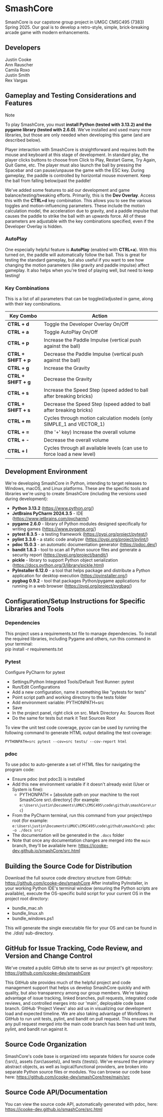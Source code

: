# SmashCore
SmashCore is our capstone group project in UMGC CMSC495 (7383) Spring 2025.  Our goal is to develop a retro-style, simple, brick-breaking arcade game with modern enhancements.

## Developers
Justin Cooke  
Ann Rauscher  
Camila Roxo  
Justin Smith  
Rex Vargas

## Gameplay and Testing Considerations and Features
> [!NOTE]
To play SmashCore, you must **install Python (tested with 3.13.2) and the pygame library (tested with 2.6.0)**.  We've installed and used many more libraries, but those are only needed when developing this game (and are described below).

Player interaction with SmashCore is straightforward and requires both the mouse and keyboard at this stage of development.  In standard play, the player clicks buttons to choose from Click to Play, Restart Game, Try Again, Quit Game, etc.  The player must also launch the ball by pressing the Spacebar and can pause/unpause the game with the ESC key.  During gameplay, the paddle is controlled by horizontal mouse movement.  Keep the ball from falling below/past the paddle!

We've added some features to aid our development and game balance/testing/tweaking efforts.  Primarily, this is the **Dev Overlay**.  Access this with the **CTRL+d** key combination.  This allows you to see the various toggles and motion-influencing parameters.  These include the motion calculation model, the acceleration due to gravity, and a paddle impulse that causes the paddle to strike the ball with an upwards force.  All of these parameters are adjustable with the key combinations specified, even if the Developer Overlay is hidden.

### AutoPlay
One especially helpful feature is **AutoPlay** (enabled with **CTRL+a**).  With this turned on, the paddle will automatically follow the ball.  This is great for testing the standard gameplay, but also useful if you want to see how changing the motion parameters (like gravity and paddle impulse) affect gameplay.  It also helps when you're tired of playing well, but need to keep testing!

### Key Combinations
This is a list of all parameters that can be toggled/adjusted in game, along with their key combinations.

| Key Combo            | Action                                                                  |
|----------------------|-------------------------------------------------------------------------|
| **CTRL + d**         | Toggle the Developer Overlay On/Off                                     |
| **CTRL + a**         | Toggle AutoPlay On/Off                                                  |
| **CTRL + p**         | Increase the Paddle Impulse (vertical push against the ball)            |
| **CTRL + SHIFT + p** | Decrease the Paddle Impulse (vertical push against the ball)            |
| **CTRL + g**         | Increase the Gravity                                                    |
| **CTRL + SHIFT + g** | Decrease the Gravity                                                    |
| **CTRL + s**         | Increase the Speed Step (speed added to ball after breaking bricks)     |
| **CTRL + SHIFT + s** | Decrease the Speed Step (speed added to ball after breaking bricks)     |
| **CTRL + m**         | Cycles through motion calculation models (only SIMPLE_1 and VECTOR_1)   |
| **CTRL + =**         | (the '+' key) Increase the overall volume                               |
| **CTRL + -**         | Decrease the overall volume                                             |
| **CTRL + l**         | Cycles through all available levels (can use to force load a new level) |


## Development Environment
We're developing SmashCore in Python, intending to target releases to Windows, macOS, and Linux platforms.  These are the specific tools and libraries we're using to create SmashCore (including the versions used during development):
* **Python 3.13.2** (https://www.python.org/)
* **JetBrains PyCharm 2024.3.5** - IDE (https://www.jetbrains.com/pycharm/)
* **pygame 2.6.0** - library of Python modules designed specifically for writing games (https://www.pygame.org/)
* **pytest 8.3.5** - a testing framework (https://pypi.org/project/pytest/)
* **pylint 3.3.6** - a static code analyzer (https://pypi.org/project/pylint/)
* **pdoc 15.0.3** - an automatic documentation generator (https://pdoc.dev/)
* **bandit 1.8.3** - tool to scan all Python source files and generate a security report (https://pypi.org/project/bandit/)
* **pickle** - library to support Python object serialization (https://docs.python.org/3/library/pickle.html)
* **PyInstaller 6.12.0** - a tool that helps package and distribute a Python application for desktop execution (https://pyinstaller.org/)
* **pygbag 0.9.2** - tool that packages Python/pygame applications for running in a web browser (https://pypi.org/project/pygbag/)

## Configuration/Setup Instructions for Specific Libraries and Tools

### Dependencies

This project uses a requirements.txt file to manage dependencies. To install the required libraries, including Pygame and others, run this command in your terminal:                       
pip install -r requirements.txt

### Pytest
Configure PyCharm for pytest
* Settings/Python Integrated Tools/Default Test Runner: pytest
* Run/Edit Configurations
* Add a new configuration, name it something like "pytests for tests"
* Point script path and working directory to the tests folder
* Add environment variable: PYTHONPATH=src
* Save
* In the project panel, right click on src. Mark Directory As: Sources Root
* Do the same for tests but mark it Test Sources Root

To view the unit test code coverage, pycov can be used by running the following command to generate HTML output detailing the test coverage:

   ```PYTHONPATH=src pytest --cov=src tests/ --cov-report html```

### pdoc
To use pdoc to auto-generate a set of HTML files for navigating the program code:
* Ensure pdoc (not pdoc3) is installed
* Add this new environment variable if it doesn't already exist (User or System is fine):
  * PYTHONPATH = [absolute path on your machine to the root SmashCore src\ directory] (for example: ```e:\Users\justin\Documents\UMUC\CMSC495\code\github\smashCore\src```)
* From the PyCharm terminal, run this command from your project/repo root (for example: ```e:\Users\justin\Documents\UMUC\CMSC495\code\github\smashCore```): ```pdoc -o ./docs src/```
* The documentation will be generated in the ```.docs``` folder
* Note that once any documentation changes are merged into the `main` branch, they'll be available here: https://jcooke-dev.github.io/smashCore/src.html

## Building the Source Code for Distribution
Download the full source code directory structure from GitHub: https://github.com/jcooke-dev/smashCore
After installing PyInstaller, in your working Python IDE's terminal window (ensuring the Python scripts are available), execute the OS-specific build script for your current OS in the project root directory:
* bundle_mac.sh
* bundle_linux.sh
* bundle_windows.ps1

This will generate the single executable file for your OS and can be found in the ./dist/ sub-directory.

## GitHub for Issue Tracking, Code Review, and Version and Change Control
We've created a public GitHub site to serve as our project's git repository:  
https://github.com/jcooke-dev/smashCore

This GitHub site provides much of the helpful project and code management support that helps us develop SmashCore quickly and with quality, but also transparency among our group members.  We're taking advantage of issue tracking, linked branches, pull requests, integrated code reviews, and controlled merges into our 'main', deployable code base branch.  GitHub 'Project Views' also aid us in visualizing our development load and expected timeline. We are also taking advantage of Workflows in GitHub to run unit tests, pylint, and bandit on pull request. This ensures that any pull request merged into the main code branch has been had unit tests, pylint, and bandit run against it. 

## Source Code Organization
SmashCore's code base is organized into separate folders for source code (\\src\\), assets (\\src\\assets\\), and tests (\\tests\\). We've ensured the primary abstract objects, as well as logical/functional providers, are broken into separate Python source files or modules.  You can browse our code base here: https://github.com/jcooke-dev/smashCore/tree/main/src

## Source Code API/Documentation
You can view the source code API, automatically generated with pdoc, here: https://jcooke-dev.github.io/smashCore/src.html 

